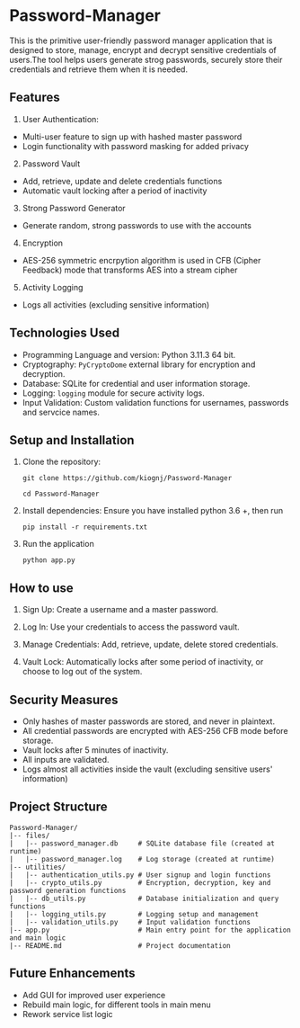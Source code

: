 # Password-Manager

This is the primitive user-friendly password manager application that is designed to store, manage, encrypt and decrypt sensitive credentials of users.The tool helps users generate strog passwords, securely store their credentials and retrieve them when it is needed.

## Features

1) User Authentication:
 - Multi-user feature to sign up with hashed master password
 - Login functionality with password masking for added privacy

2) Password Vault
 - Add, retrieve, update and delete credentials functions
 - Automatic vault locking after a period of inactivity

3) Strong Password Generator
 - Generate random, strong passwords to use with the accounts

4) Encryption
 - AES-256 symmetric encrpytion algorithm is used in CFB (Cipher Feedback) mode that transforms AES into a stream cipher

5) Activity Logging
 - Logs all activities (excluding sensitive information)

## Technologies Used
 - Programming Language and version: Python 3.11.3 64 bit.
 - Cryptography: `PyCryptoDome` external library for encryption and decryption.
 - Database: SQLite for credential and user information storage.
 - Logging: `logging` module for secure activity logs.
 - Input Validation: Custom validation functions for usernames, passwords and servcice names.

## Setup and Installation

1) Clone the repository:

    `git clone https://github.com/kiognj/Password-Manager`
    
    `cd Password-Manager`

2) Install dependencies: Ensure you have installed python 3.6 +, then run

    `pip install -r requirements.txt`

3) Run the application

    `python app.py`


## How to use

1) Sign Up: Create a username and a master password.

2) Log In: Use your credentials to access the password vault.

3) Manage Credentials: Add, retrieve, update, delete stored credentials.

4) Vault Lock: Automatically locks after some period of inactivity, or choose to log out of the system.

## Security Measures

 - Only hashes of master passwords are stored, and never in plaintext.
 - All credential passwords are encrypted with AES-256 CFB mode before storage.
 - Vault locks after 5 minutes of inactivity.
 - All inputs are validated.
 - Logs almost all activities inside the vault (excluding sensitive users' information)

## Project Structure

    Password-Manager/
    |-- files/
    |   |-- password_manager.db     # SQLite database file (created at runtime)
    |   |-- password_manager.log    # Log storage (created at runtime)
    |-- utilities/
    |   |-- authentication_utils.py # User signup and login functions
    |   |-- crypto_utils.py         # Encryption, decryption, key and password generation functions
    |   |-- db_utils.py             # Database initialization and query functions
    |   |-- logging_utils.py        # Logging setup and management
    |   |-- validation_utils.py     # Input validation functions
    |-- app.py                      # Main entry point for the application and main logic
    |-- README.md                   # Project documentation

## Future Enhancements

 - Add GUI for improved user experience
 - Rebuild main logic, for different tools in main menu
 - Rework service list logic